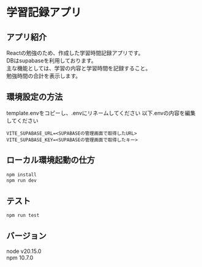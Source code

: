 # 学習記録アプリ

## アプリ紹介
Reactの勉強のため、作成した学習時間記録アプリです。  
DBはsupabaseを利用しております。  
主な機能としては、学習の内容と学習時間を記録すること。  
勉強時間の合計を表示します。

## 環境設定の方法
template.envをコピーし、.envにリネームしてください
以下.envの内容を編集してください
```.env
VITE_SUPABASE_URL=<SUPABASEの管理画面で取得したURL>
VITE_SUPABASE_KEY=<SUPABASEの管理画面で取得したキー>
```

## ローカル環境起動の仕方
```bash
npm install
npm run dev
```

## テスト
```bash
npm run test
```

## バージョン
node v20.15.0  
npm 10.7.0
